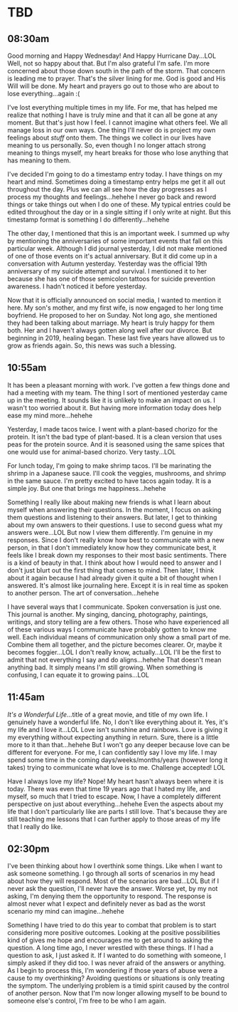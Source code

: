 # TBD

## 08:30am

Good morning and Happy Wednesday! And Happy Hurricane Day...LOL Well, not so happy about that. But I'm also grateful I'm safe. I'm more concerned about those down south in the path of the storm. That concern is leading me to prayer. That's the silver lining for me. God is good and His Will will be done. My heart and prayers go out to those who are about to lose everything...again :(

I've lost everything multiple times in my life. For me, that has helped me realize that nothing I have is truly mine and that it can all be gone at any moment. But that's just how I feel. I cannot imagine what others feel. We all manage loss in our own ways. One thing I'll never do is project my own feelings about *stuff* onto them. The things we collect in our lives have meaning to us personally. So, even though I no longer attach strong meaning to things myself, my heart breaks for those who lose anything that has meaning to them.

I've decided I'm going to do a timestamp entry today. I have things on my heart and mind. Sometimes doing a timestamp entry helps me get it all out throughout the day. Plus we can all see how the day progresses as I process my thoughts and feelings...hehehe I never go back and reword things or take things out when I do one of these. My typical entries could be edited throughout the day or in a single sitting if I only write at night. But this timestamp format is something I do differently...hehehe

The other day, I mentioned that this is an important week. I summed up why by mentioning the anniversaries of some important events that fall on this particular week. Although I did journal yesterday, I did not make mentioned of one of those events on it's actual anniversary. But it did come up in a conversation with Autumn yesterday. Yesterday was the official 19th anniversary of my suicide attempt and survival. I mentioned it to her because she has one of those semicolon tattoos for suicide prevention awareness. I hadn't noticed it before yesterday.

Now that it is officially announced on social media, I wanted to mention it here. My son's mother, and my first wife, is now engaged to her long time boyfriend. He proposed to her on Sunday. Not long ago, she mentioned they had been talking about marriage. My heart is truly happy for them both. Her and I haven't always gotten along well after our divorce. But beginning in 2019, healing began. These last five years have allowed us to grow as friends again. So, this news was such a blessing.

## 10:55am

It has been a pleasant morning with work. I've gotten a few things done and had a meeting with my team. The thing I sort of mentioned yesterday came up in the meeting. It sounds like it is unlikely to make an impact on us. I wasn't too worried about it. But having more information today does help ease my mind more...hehehe

Yesterday, I made tacos twice. I went with a plant-based chorizo for the protein. It isn't the bad type of plant-based. It is a clean version that uses peas for the protein source. And it is seasoned using the same spices that one would use for animal-based chorizo. Very tasty...LOL

For lunch today, I'm going to make shrimp tacos. I'll be marinating the shrimp in a Japanese sauce. I'll cook the veggies, mushrooms, and shrimp in the same sauce. I'm pretty excited to have tacos again today. It is a simple joy. But one that brings me happiness...hehehe

Something I really like about making new friends is what I learn about myself when answering their questions. In the moment, I focus on asking them questions and listening to their answers. But later, I get to thinking about my own answers to their questions. I use to second guess what my answers were...LOL But now I view them differently. I'm genuine in my responses. Since I don't really know how best to communicate with a new person, in that I don't immediately know how they communicate best, it feels like I break down my responses to their most basic sentiments. There is a kind of beauty in that. I think about how I would need to answer and I don't just blurt out the first thing that comes to mind. Then later, I think about it again because I had already given it quite a bit of thought when I answered. It's almost like journaling here. Except it is in real time as spoken to another person. The art of conversation...hehehe

I have several ways that I communicate. Spoken conversation is just one. This journal is another. My singing, dancing, photography, paintings, writings, and story telling are a few others. Those who have experienced all of these various ways I communicate have probably gotten to know me well. Each individual means of communication only show a small part of me. Combine them all together, and the picture becomes clearer. Or, maybe it becomes foggier...LOL I don't really know, actually...LOL I'll be the first to admit that not everything I say and do aligns...hehehe That doesn't mean anything bad. It simply means I'm still growing. When something is confusing, I can equate it to growing pains...LOL

## 11:45am

*It's a Wonderful Life*...title of a great movie, and title of my own life. I genuinely have a wonderful life. No, I don't like everything about it. Yes, it's my life and I love it...LOL Love isn't sunshine and rainbows. Love is giving it my everything without expecting anything in return. Sure, there is a little more to it than that...hehehe But I won't go any deeper because love can be different for everyone. For me, I can confidently say I love my life. I may spend some time in the coming days/weeks/months/years (however long it takes) trying to communicate what love is to me. Challenge accepted! LOL

Have I always love my life? Nope! My heart hasn't always been where it is today. There was even that time 19 years ago that I hated my life, and myself, so much that I tried to escape. Now, I have a completely different perspective on just about everything...hehehe Even the aspects about my life that I don't particularly like are parts I still love. That's because they are still teaching me lessons that I can further apply to those areas of my life that I really do like.

## 02:30pm

I've been thinking about how I overthink some things. Like when I want to ask someone something. I go through all sorts of scenarios in my head about how they will respond. Most of the scenarios are bad...LOL But if I never ask the question, I'll never have the answer. Worse yet, by my not asking, I'm denying them the opportunity to respond. The response is almost never what I expect and definitely never as bad as the worst scenario my mind can imagine...hehehe

Something I have tried to do this year to combat that problem is to start considering more positive outcomes. Looking at the positive possibilities kind of gives me hope and encourages me to get around to asking the question. A long time ago, I never wrestled with these things. If I had a question to ask, I just asked it. If I wanted to do something with someone, I simply asked if they did too. I was never afraid of the answers or anything. As I begin to process this, I'm wondering if those years of abuse were a cause to my overthinking? Avoiding questions or situations is only treating the symptom. The underlying problem is a timid spirit caused by the control of another person. Now that I'm now longer allowing myself to be bound to someone else's control, I'm free to be who I am again.

